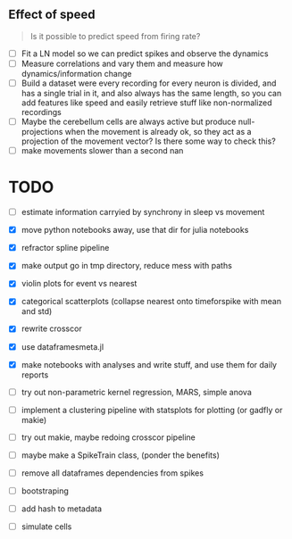 ## Effect of speed

> Is it possible to predict speed from firing rate?

- [ ] Fit a LN model so we can predict spikes and observe the dynamics
- [ ] Measure correlations and vary them and measure how dynamics/information change
- [ ] Build a dataset were every recording for every neuron is divided, and has a single trial in it, and also always has the same length, so you can add features like speed and easily retrieve stuff like non-normalized recordings
- [ ] Maybe the cerebellum cells are always active but produce null-projections when the movement is already ok, so they act as a projection of the movement vector? Is there some way to check this?
- [ ] make movements slower than a second nan

# TODO

- [ ] estimate information carryied by synchrony in sleep vs movement

- [x] move python notebooks away, use that dir for julia notebooks
- [x] refractor spline pipeline
- [x] make output go in tmp directory, reduce mess with paths
- [x] violin plots for event vs nearest
- [x] categorical scatterplots (collapse nearest onto timeforspike with mean and std)
- [x] rewrite crosscor
- [x] use dataframesmeta.jl
- [x] make notebooks with analyses and write stuff, and use them for daily reports

- [ ] try out non-parametric kernel regression, MARS, simple anova

- [ ] implement a clustering pipeline with statsplots for plotting (or gadfly or makie)

- [ ] try out makie, maybe redoing crosscor pipeline

- [ ] maybe make a SpikeTrain class, (ponder the benefits)
- [ ] remove all dataframes dependencies from spikes

- [ ] bootstraping 

- [ ] add hash to metadata

- [ ] simulate cells
